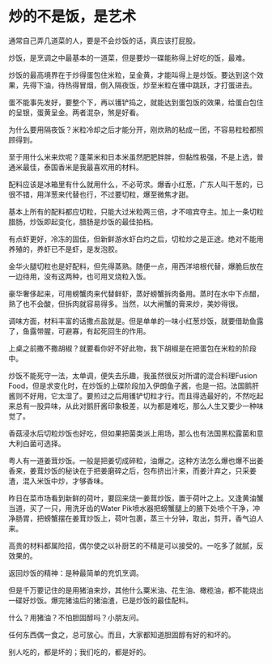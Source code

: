 # 炒的不是饭，是艺术

通常自己弄几道菜的人，要是不会炒饭的话，真应该打屁股。 

炒饭，是烹调之中最基本的一道菜，但是要炒一碟能称得上好吃的饭，最难。 

炒饭的最高境界在于炒得蛋包住米粒，呈金黄，才能叫得上是炒饭。要达到这个效果，先得下油，待热得冒烟，倒入隔夜饭，炒至米粒在镬中跳跃，才打蛋进去。 

蛋不能事先发好，要整个下，再以镬铲捣之，就能达到蛋包饭的效果，给蛋白包住的呈银，蛋黄呈金。两者混杂，煞是好看。 

为什么要用隔夜饭？米粒冷却之后才能分开，刚炊熟的粘成一团，不容易粒粒都照顾得到。 

至于用什么米来炊呢？蓬莱米和日本米虽然肥肥胖胖，但黏性极强，不是上选，普通米最佳，泰国香米是我最喜欢用的材料。 

配料应该是冰箱里有什么就用什么，不必苛求。爆香小红葱，广东人叫干葱的，已很不错，用洋葱来代替也行，不过要切粒，爆至微焦才甜。 

基本上所有的配料都应切粒，只能大过米粒两三倍，才不喧宾夺主。加上一条切粒腊肠，炒饭即起变化，腊肠是炒饭的最佳拍档。 

有点虾更好，冷冻的固佳，但新鲜游水虾白灼之后，切粒炒之是正途。绝对不能用养殖的，养虾已不是虾，是发泡胶。 

金华火腿切粒也是好配料，但先得蒸熟。随便一点，用西洋培根代替，爆脆后放在一边待用，没有这两种，也可用叉烧粒入饭。 

豪华奢侈起来，可用螃蟹肉来代替鲜虾，蒸好螃蟹拆肉备用。蒸时在水中下点醋，熟了也不会酸，但拆肉就容易得多。当然，以大闸蟹的膏来炒，美妙得很。 

调味方面，材料丰富的话撒点盐就是。但是单单的一味小红葱炒饭，就要借助鱼露了，鱼露带腥，可避寡，有起死回生的作用。 

上桌之前撒不撒胡椒？就要看你好不好此物，我下胡椒是在把蛋包在米粒的阶段中。 

炒饭不能死守一法，太单调，便失去乐趣，我虽然很反对所谓的混合料理Fusion Food，但是求变化时，在炒饭的上碟阶段加入伊朗鱼子酱，也是一招。法国鹅肝酱则不好用，它太湿了。要煎过之后用镬铲切粒才行。而且得选最好的，不然吃起来总有一股异味，从此对鹅肝酱印象极差，以为都是难吃，那么人生又要少一种味觉了。 

香菇浸水后切粒炒饭也好吃，但如果把菌类派上用场，那么也有法国黑松露菌和意大利白菌可选择。 

粤人有一道姜茸炒饭。一般是把姜切成碎粒，油爆之。这种方法怎么爆也爆不出姜香来，姜茸炒饭的秘诀在于把姜磨碎之后，包布挤出汁来，而姜汁弃之，只采姜渣，混入米饭中炒，才够香味。 

昨日在菜市场看到新鲜的荷叶，要回来烧一姜茸炒饭，置于荷叶之上。又逢黄油蟹当道，买了一只，用洗牙齿的Water Pik喷水器把螃蟹腿上的腋下处喷个干净，冲净肠胃，把螃蟹摆在姜茸炒饭上，荷叶包裹，蒸三十分钟，取出，剪开，香气迫人来。 

高贵的材料都属险招，偶尔使之以补厨艺的不精是可以接受的。一吃多了就腻，反效果的。 

返回炒饭的精神：是种最简单的充饥烹调。 

但是千万要记住的是用猪油来炒，其他什么粟米油、花生油、橄榄油，都不能烧出一碟好炒饭。爆完猪油后的猪油渣，已是炒饭的最佳配料。 

什么？用猪油？不怕胆固醇吗？小朋友问。 

任何东西偶一食之，总可放心。而且，大家都知道胆固醇有好的和坏的。 

别人吃的，都是坏的；我们吃的，都是好的。